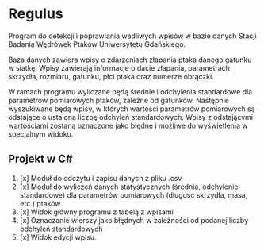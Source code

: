 # Regulus

Program do detekcji i poprawiania wadliwych wpisów w bazie danych Stacji Badania Wędrówek Ptaków Uniwersytetu Gdańskiego.

Baza danych zawiera wpisy o zdarzeniach złapania ptaka danego gatunku w siatkę. Wpisy zawierają informacje o dacie złapania, parametrach skrzydła, rozmiaru, gatunku, płci ptaka oraz numerze obrączki.

W ramach programu wyliczane będą średnie i odchylenia standardowe dla parametrów pomiarowych ptaków, zależne od gatunków. Następnie wyszukiwane będą wpisy, w których wartości parametrów pomiarowych są odstające o ustaloną liczbę odchyleń standardowych. Wpisy z odstającymi wartościami zostaną oznaczone jako błędne i możliwe do wyświetlenia w specjalnym widoku.

## Projekt w C#

1. [x] Moduł do odczytu i zapisu danych z pliku .csv
2. [x] Moduł do wyliczeń danych statystycznych (średnia, odchylenie standardowe) dla parametrów pomiarowych (długość skrzydła, masa, etc.) ptaków
3. [x] Widok główny programu z tabelą z wpisami
4. [x] Oznaczanie wierszy jako błędnych w zależności od podanej liczby odchyleń standardowych
5. [x] Widok edycji wpisu.